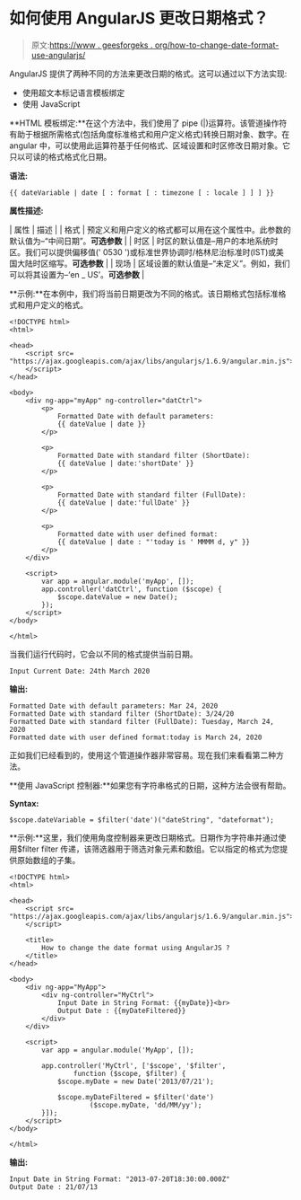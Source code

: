 # 如何使用 AngularJS 更改日期格式？

> 原文:[https://www . geesforgeks . org/how-to-change-date-format-use-angularjs/](https://www.geeksforgeeks.org/how-to-change-the-date-format-using-angularjs/)

AngularJS 提供了两种不同的方法来更改日期的格式。这可以通过以下方法实现:

*   使用超文本标记语言模板绑定
*   使用 JavaScript

**HTML 模板绑定:**在这个方法中，我们使用了 pipe (|)运算符。该管道操作符有助于根据所需格式(包括角度标准格式和用户定义格式)转换日期对象、数字。在 angular 中，可以使用此运算符基于任何格式、区域设置和时区修改日期对象。它只以可读的格式格式化日期。

**语法:**

```tshtml
{{ dateVariable | date [ : format [ : timezone [ : locale ] ] ] }}
```

**属性描述:**

| 属性 | 描述 |
| 格式 | 预定义和用户定义的格式都可以用在这个属性中。此参数的默认值为–“中间日期”。**可选参数** |
| 时区 | 时区的默认值是–用户的本地系统时区。我们可以提供偏移值(' 0530 ')或标准世界协调时/格林尼治标准时(IST)或美国大陆时区缩写。**可选参数** |
| 现场 | 区域设置的默认值是–“未定义”。例如，我们可以将其设置为–‘en _ US’。**可选参数** |

**示例:**在本例中，我们将当前日期更改为不同的格式。该日期格式包括标准格式和用户定义的格式。

```tshtml
<!DOCTYPE html>
<html>

<head>
    <script src=
"https://ajax.googleapis.com/ajax/libs/angularjs/1.6.9/angular.min.js">
    </script>
</head>

<body>
    <div ng-app="myApp" ng-controller="datCtrl">
        <p>
            Formatted Date with default parameters:
            {{ dateValue | date }}
        </p>

        <p>
            Formatted Date with standard filter (ShortDate):
            {{ dateValue | date:'shortDate' }}
        </p>

        <p>
            Formatted Date with standard filter (FullDate):
            {{ dateValue | date:'fullDate' }}
        </p>

        <p>
            Formatted date with user defined format:
            {{ dateValue | date : "'today is ' MMMM d, y" }}
        </p>
    </div>

    <script>
        var app = angular.module('myApp', []);
        app.controller('datCtrl', function ($scope) {
            $scope.dateValue = new Date();
        });
    </script>
</body>

</html>
```

当我们运行代码时，它会以不同的格式提供当前日期。

```tshtml
Input Current Date: 24th March 2020
```

**输出:**

```tshtml
Formatted Date with default parameters: Mar 24, 2020 
Formatted Date with standard filter (ShortDate): 3/24/20
Formatted Date with standard filter (FullDate): Tuesday, March 24, 2020
Formatted date with user defined format:today is March 24, 2020

```

正如我们已经看到的，使用这个管道操作器非常容易。现在我们来看看第二种方法。

**使用 JavaScript 控制器:**如果您有字符串格式的日期，这种方法会很有帮助。

**Syntax:**

```tshtml
$scope.dateVariable = $filter('date')("dateString", "dateformat");
```

**示例:**这里，我们使用角度控制器来更改日期格式。日期作为字符串并通过使用$filter filter 传递，该筛选器用于筛选对象元素和数组。它以指定的格式为您提供原始数组的子集。

```tshtml
<!DOCTYPE html>
<html>

<head>
    <script src=
"https://ajax.googleapis.com/ajax/libs/angularjs/1.6.9/angular.min.js">
    </script>

    <title>
        How to change the date format using AngularJS ?
    </title>
</head>

<body>
    <div ng-app="MyApp">
        <div ng-controller="MyCtrl">
            Input Date in String Format: {{myDate}}<br>
            Output Date : {{myDateFiltered}}
        </div>
    </div>

    <script>
        var app = angular.module('MyApp', []);

        app.controller('MyCtrl', ['$scope', '$filter', 
                function ($scope, $filter) {
            $scope.myDate = new Date('2013/07/21');

            $scope.myDateFiltered = $filter('date')
                    ($scope.myDate, 'dd/MM/yy');
        }]);
    </script>
</body>

</html>
```

**输出:**

```tshtml
Input Date in String Format: "2013-07-20T18:30:00.000Z"
Output Date : 21/07/13

```